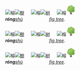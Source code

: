 <td>

<img height=30 alt=榕 src="https://f.2cn.cn/hanzi/svg/6995.svg">[<img class=a height=30 alt=樹 src="https://f.2cn.cn/hanzi/svg/6A39.svg">]()
　
<img height=30 alt=榕 src="https://f.2cn.cn/hanzi/svg/6995.svg">[<img class=a height=30 alt=树 src="https://f.2cn.cn/hanzi/svg/6811.svg">]()
　
<img height=30 alt=榕 src="https://lessesity.com/language/img/fruits/fig.svg"><img height=30 alt=树 src="https://raw.githubusercontent.com/googlefonts/noto-emoji/main/svg/emoji_u1f333.svg">   
***róng**[shù]()*　　　　　　*[fig tree](https://www.google.com/search?tbm=isch&q=fig%20tree)*.

<img height=30 alt=榕 src="https://f.2cn.cn/hanzi/svg/6995.svg">[<img class=a height=30 alt=樹 src="https://f.2cn.cn/hanzi/svg/6A39.svg">]()
　
<img height=30 alt=榕 src="https://f.2cn.cn/hanzi/svg/6995.svg">[<img class=a height=30 alt=树 src="https://f.2cn.cn/hanzi/svg/6811.svg">]()
　
<img height=30 alt=榕 src="https://lessesity.com/language/img/fruits/fig.svg"><img height=30 alt=树 src="https://raw.githubusercontent.com/googlefonts/noto-emoji/main/svg/emoji_u1f333.svg">   
***róng**[shù]()*　　　　　　*[fig tree](https://www.google.com/search?tbm=isch&q=fig%20tree)*.

<img height=30 alt=榕 src="https://f.2cn.cn/hanzi/svg/6995.svg">[<img class=a height=30 alt=樹 src="https://f.2cn.cn/hanzi/svg/6A39.svg">]()
　
<img height=30 alt=榕 src="https://f.2cn.cn/hanzi/svg/6995.svg">[<img class=a height=30 alt=树 src="https://f.2cn.cn/hanzi/svg/6811.svg">]()
　
<img height=30 alt=榕 src="https://lessesity.com/language/img/fruits/fig.svg"><img height=30 alt=树 src="https://raw.githubusercontent.com/googlefonts/noto-emoji/main/svg/emoji_u1f333.svg">   
***róng**[shù]()*　　　　　　*[fig tree](https://www.google.com/search?tbm=isch&q=fig%20tree)*.

</td>
